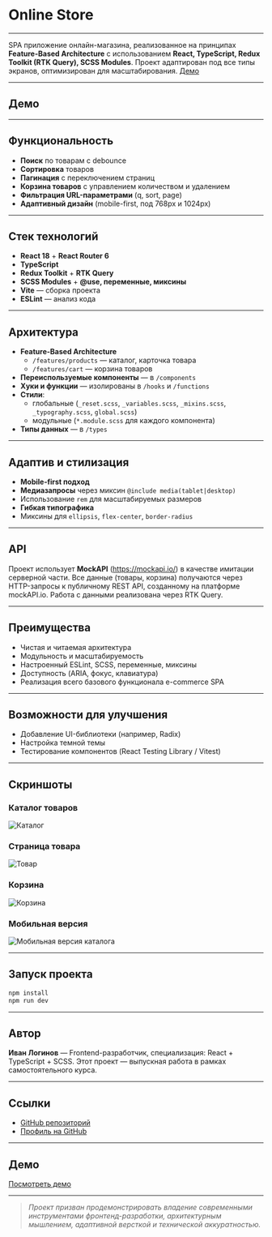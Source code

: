 # Online Store

---

SPA приложение онлайн-магазина, реализованное на принципах **Feature-Based Architecture** с использованием **React, TypeScript, Redux Toolkit (RTK Query), SCSS Modules**. Проект адаптирован под все типы экранов, оптимизирован для масштабирования.
[Демо](https://peach-online-store.netlify.app/)

---

## Демо

---

## Функциональность

- **Поиск** по товарам с debounce
- **Сортировка** товаров
- **Пагинация** с переключением страниц
- **Корзина товаров** с управлением количеством и удалением
- **Фильтрация URL-параметрами** (q, sort, page)
- **Адаптивный дизайн** (mobile-first, под 768px и 1024px)

---

## Стек технологий

- **React 18** + **React Router 6**
- **TypeScript**
- **Redux Toolkit** + **RTK Query**
- **SCSS Modules** + **@use, переменные, миксины**
- **Vite** — сборка проекта
- **ESLint** — анализ кода

---

## Архитектура

- **Feature-Based Architecture**
  - `/features/products` — каталог, карточка товара
  - `/features/cart` — корзина товаров
- **Переиспользуемые компоненты** — в `/components`
- **Хуки и функции** — изолированы в `/hooks` и `/functions`
- **Стили**:
  - глобальные (`_reset.scss`, `_variables.scss`, `_mixins.scss`, `_typography.scss`, `global.scss`)
  - модульные (`*.module.scss` для каждого компонента)
- **Типы данных** — в `/types`

---

## Адаптив и стилизация

- **Mobile-first подход**
- **Медиазапросы** через миксин `@include media(tablet|desktop)`
- Использование `rem` для масштабируемых размеров
- **Гибкая типографика**
- Миксины для `ellipsis`, `flex-center`, `border-radius`

---

## API

Проект использует **MockAPI** (https://mockapi.io/) в качестве имитации серверной части.
Все данные (товары, корзина) получаются через HTTP-запросы к публичному REST API, созданному на платформе mockAPI.io.
Работа с данными реализована через RTK Query.

---

## Преимущества

- Чистая и читаемая архитектура
- Модульность и масштабируемость
- Настроенный ESLint, SCSS, переменные, миксины
- Доступность (ARIA, фокус, клавиатура)
- Реализация всего базового функционала e-commerce SPA

---

## Возможности для улучшения

- Добавление UI-библиотеки (например, Radix)
- Настройка темной темы
- Тестирование компонентов (React Testing Library / Vitest)

---

## Скриншоты

### Каталог товаров

![Каталог](./public/screenshots/catalog.png)

### Страница товара

![Товар](./public/screenshots/product.png)

### Корзина

![Корзина](./public/screenshots/cart.png)

### Мобильная версия

![Мобильная версия каталога](./src/assets/screenshots/mobile-catalog.png)

---

## Запуск проекта

```bash
npm install
npm run dev
```

---

## Автор

**Иван Логинов** — Frontend-разработчик, специализация: React + TypeScript + SCSS. Этот проект — выпускная работа в рамках самостоятельного курса.

---

## Ссылки

- [GitHub репозиторий](https://github.com/ArchibaldKronin/online-store)
- [Профиль на GitHub](https://github.com/ArchibaldKronin)

---

## Демо

[Посмотреть демо](https://peach-online-store.netlify.app/)

---

> _Проект призван продемонстрировать владение современными инструментами фронтенд-разработки, архитектурным мышлением, адаптивной версткой и технической аккуратностью._
